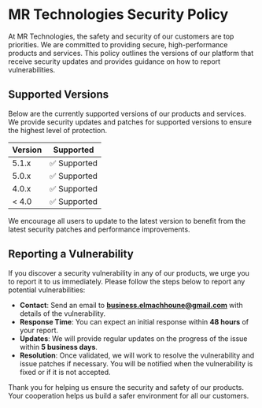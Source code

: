 # MR Technologies Security Policy

At MR Technologies, the safety and security of our customers are top priorities. We are committed to providing secure, high-performance products and services. This policy outlines the versions of our platform that receive security updates and provides guidance on how to report vulnerabilities.

## Supported Versions

Below are the currently supported versions of our products and services. We provide security updates and patches for supported versions to ensure the highest level of protection.

| Version | Supported          |
| ------- | ------------------ |
| 5.1.x   | ✅ Supported        |
| 5.0.x   | ✅ Supported        |
| 4.0.x   | ✅ Supported        |
| < 4.0   | ✅ Supported        |

We encourage all users to update to the latest version to benefit from the latest security patches and performance improvements.

## Reporting a Vulnerability

If you discover a security vulnerability in any of our products, we urge you to report it to us immediately. Please follow the steps below to report any potential vulnerabilities:

- **Contact**: Send an email to **business.elmachhoune@gmail.com** with details of the vulnerability.
- **Response Time**: You can expect an initial response within **48 hours** of your report.
- **Updates**: We will provide regular updates on the progress of the issue within **5 business days**.
- **Resolution**: Once validated, we will work to resolve the vulnerability and issue patches if necessary. You will be notified when the vulnerability is fixed or if it is not accepted.

Thank you for helping us ensure the security and safety of our products. Your cooperation helps us build a safer environment for all our customers.
